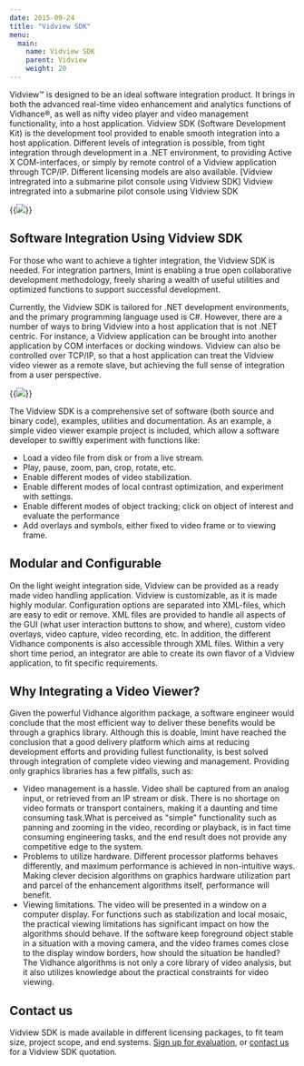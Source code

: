 ```yaml
---
date: 2015-09-24
title: "Vidview SDK"
menu:
  main:
    name: Vidview SDK
    parent: Vidview
    weight: 20
---
```



Vidview™ is designed to be an ideal software integration product. It brings in both the advanced real-time video enhancement and analytics functions of Vidhance®, as well as nifty video player and video management functionality, into a host application. Vidview SDK (Software Development Kit) is the development tool provided to enable smooth integration into a host application. Different levels of integration is possible, from tight integration through development in a .NET environment, to providing Active X COM-interfaces, or simply by remote control of a Vidview application through TCP/IP. Different licensing models are also available.
[Vidview intregrated into a submarine pilot console using Vidview SDK] Vidview intregrated into a submarine pilot console using Vidview SDK

{{<img src="img/vidview/uw-blandat_282_0.jpg" class="small-image floatright">}}
## Software Integration Using Vidview SDK

For those who want to achieve a tighter integration, the Vidview SDK is needed. For integration partners, Imint is enabling a true open collaborative development methodology, freely sharing a wealth of useful utilities and optimized functions to support successful development.

Currently, the Vidview SDK is tailored for .NET development environments, and the primary programming language used is C#. However, there are a number of ways to bring Vidview into a host application that is not .NET centric. For instance, a Vidview application can be brought into another application by COM interfaces or docking windows. Vidview can also be controlled over TCP/IP, so that a host application can treat the Vidview video viewer as a remote slave, but achieving the full sense of integration from a user perspective.

{{<img src="img/vidview/vw-sdk-screenshot-web.png" class="small-image floatright">}}

The Vidview SDK is a comprehensive set of software (both source and binary code), examples, utilities and documentation. As an example, a simple video viewer example project is included, which allow a software developer to swiftly experiment with functions like:

- Load a video file from disk or from a live stream.
- Play, pause, zoom, pan, crop, rotate, etc.
- Enable different modes of video stabilization.
- Enable different modes of local contrast optimization, and experiment with settings.
- Enable different modes of object tracking; click on object of interest and evaluate the performance
- Add overlays and symbols, either fixed to video frame or to viewing frame.


## Modular and Configurable

On the light weight integration side, Vidview can be provided as a ready made video handling application. Vidview is  customizable, as it is made highly modular. Configuration options are separated into XML-files, which are easy to edit or remove. XML files are provided to handle all aspects of the GUI (what user interaction buttons to show, and where), custom video overlays, video capture, video recording, etc. In addition, the different Vidhance components is also accessible through XML files. Within a very short time period, an integrator are able to create its own flavor of a Vidview application, to fit specific requirements.

## Why Integrating a Video Viewer?

Given the powerful Vidhance algorithm package, a software engineer would conclude that the most efficient way to deliver these benefits would be through a graphics library. Although this is doable, Imint have reached the conclusion that a good delivery platform which aims at reducing development efforts and providing fullest functionality, is best solved through integration of complete video viewing and management. Providing only graphics libraries has a few pitfalls, such as:

- Video management is a hassle. Video shall be captured from an analog input, or retrieved from an IP stream or disk. There is no shortage on video formats or transport containers, making it a daunting and time consuming task.What is perceived as "simple" functionality such as panning and zooming in the video, recording or playback, is in fact time consuming engineering tasks, and the end result does not provide any competitive edge to the system.
- Problems to utilize hardware. Different processor platforms behaves differently, and maximum performance is achieved in non-intuitive ways. Making clever decision algorithms on graphics hardware utilization part and parcel of the enhancement algorithms itself, performance will benefit.
- Viewing limitations. The video will be presented in a window on a computer display. For functions such as stabilization and local mosaic, the practical viewing limitations has significant impact on how the algorithms should behave. If the software keep foreground object stable in a situation with a moving camera, and the video frames comes close to the display window borders, how should the situation be handled? The Vidhance algorithms is not only a core library of video analysis, but it also utilizes knowledge about the practical constraints for video viewing.


## Contact us

Vidview SDK is made available in different licensing packages, to fit team size, project scope, and end systems. [Sign up for evaluation](/imint.se/form/evaluation-request "Evaluation Request"), or [contact us](/imint.se/about/contact/ "Contact") for a Vidview SDK quotation.
